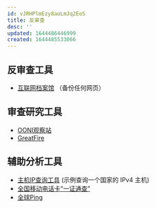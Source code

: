 ```yaml
---
id: vJRHPlmEzy8aoLmJq2EoS
title: 反审查
desc: ''
updated: 1644486446999
created: 1644485533066
---
```


## 反审查工具

- [互联网档案馆](https://help.archive.org/hc/en-us/articles/360001513491-Save-Pages-in-the-Wayback-Machine)  （备份任何网页）


## 审查研究工具

- [OONI观察站](https://explorer.ooni.org/country/CN)
- [GreatFire](https://greatfire.org/cn)

## 辅助分析工具
- [主机IP查询工具](https://search.censys.io/search?resource=hosts&sort=RELEVANCE&per_page=25&virtual_hosts=EXCLUDE&q=location.country%3A+China) (示例查询一个国家的 IPv4 主机)
- [全国移动电话卡“一证通查”](http://getsimnum.caict.ac.cn)
- [全球Ping](https://github.com/ProspectOne/perfops-cli)


